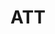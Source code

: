 ---
title: ATT
description: Lorem ipsum dolor sit amet, consectetur adipiscing elit, sed do eiusmod tempor incididunt ut labore et dolore magna aliqua. Vitae ultricies leo integer malesuada nunc vel risus commodo viverra. Adipiscing enim eu turpis egestas pretium. Euismod elementum nisi quis eleifend quam adipiscing. In hac habitasse platea dictumst vestibulum.
bio_author: Valentino Volonghi - Chief Technology Officer
color_class: bg-att
image: "@assets/images/logos/att.png"
---